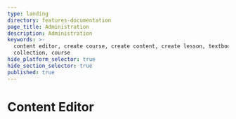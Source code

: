 ```yaml
---
type: landing
directory: features-documentation
page_title: Administration
description: Administration
keywords: >-
  content editor, create course, create content, create lesson, textbook,
  collection, course
hide_platform_selector: true
hide_section_selector: true
published: true
---
```


# Content Editor
